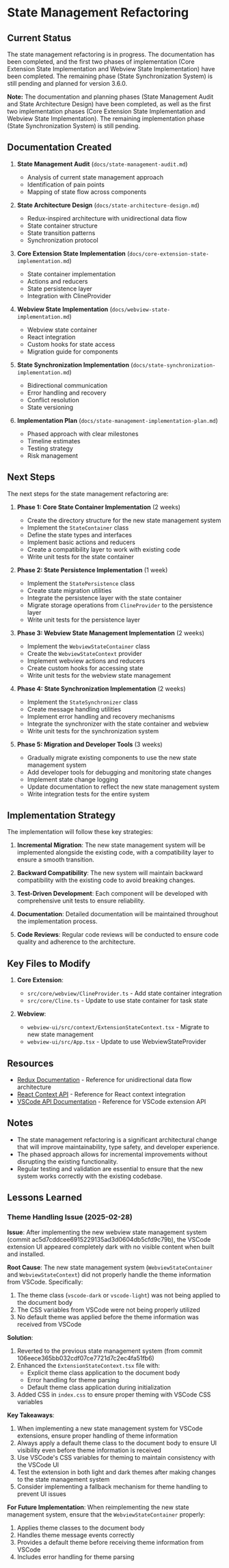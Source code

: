 # State Management Refactoring

## Current Status

The state management refactoring is in progress. The documentation has been completed, and the first two phases of implementation (Core Extension State Implementation and Webview State Implementation) have been completed. The remaining phase (State Synchronization System) is still pending and planned for version 3.6.0.

**Note:** The documentation and planning phases (State Management Audit and State Architecture Design) have been completed, as well as the first two implementation phases (Core Extension State Implementation and Webview State Implementation). The remaining implementation phase (State Synchronization System) is still pending.

## Documentation Created

1. **State Management Audit** (`docs/state-management-audit.md`)
   - Analysis of current state management approach
   - Identification of pain points
   - Mapping of state flow across components

2. **State Architecture Design** (`docs/state-architecture-design.md`)
   - Redux-inspired architecture with unidirectional data flow
   - State container structure
   - State transition patterns
   - Synchronization protocol

3. **Core Extension State Implementation** (`docs/core-extension-state-implementation.md`)
   - State container implementation
   - Actions and reducers
   - State persistence layer
   - Integration with ClineProvider

4. **Webview State Implementation** (`docs/webview-state-implementation.md`)
   - Webview state container
   - React integration
   - Custom hooks for state access
   - Migration guide for components

5. **State Synchronization Implementation** (`docs/state-synchronization-implementation.md`)
   - Bidirectional communication
   - Error handling and recovery
   - Conflict resolution
   - State versioning

6. **Implementation Plan** (`docs/state-management-implementation-plan.md`)
   - Phased approach with clear milestones
   - Timeline estimates
   - Testing strategy
   - Risk management

## Next Steps

The next steps for the state management refactoring are:

1. **Phase 1: Core State Container Implementation** (2 weeks)
   - Create the directory structure for the new state management system
   - Implement the `StateContainer` class
   - Define the state types and interfaces
   - Implement basic actions and reducers
   - Create a compatibility layer to work with existing code
   - Write unit tests for the state container

2. **Phase 2: State Persistence Implementation** (1 week)
   - Implement the `StatePersistence` class
   - Create state migration utilities
   - Integrate the persistence layer with the state container
   - Migrate storage operations from `ClineProvider` to the persistence layer
   - Write unit tests for the persistence layer

3. **Phase 3: Webview State Management Implementation** (2 weeks)
   - Implement the `WebviewStateContainer` class
   - Create the `WebviewStateContext` provider
   - Implement webview actions and reducers
   - Create custom hooks for accessing state
   - Write unit tests for the webview state management

4. **Phase 4: State Synchronization Implementation** (2 weeks)
   - Implement the `StateSynchronizer` class
   - Create message handling utilities
   - Implement error handling and recovery mechanisms
   - Integrate the synchronizer with the state container and webview
   - Write unit tests for the synchronization system

5. **Phase 5: Migration and Developer Tools** (3 weeks)
   - Gradually migrate existing components to use the new state management system
   - Add developer tools for debugging and monitoring state changes
   - Implement state change logging
   - Update documentation to reflect the new state management system
   - Write integration tests for the entire system

## Implementation Strategy

The implementation will follow these key strategies:

1. **Incremental Migration**: The new state management system will be implemented alongside the existing code, with a compatibility layer to ensure a smooth transition.

2. **Backward Compatibility**: The new system will maintain backward compatibility with the existing code to avoid breaking changes.

3. **Test-Driven Development**: Each component will be developed with comprehensive unit tests to ensure reliability.

4. **Documentation**: Detailed documentation will be maintained throughout the implementation process.

5. **Code Reviews**: Regular code reviews will be conducted to ensure code quality and adherence to the architecture.

## Key Files to Modify

1. **Core Extension**:
   - `src/core/webview/ClineProvider.ts` - Add state container integration
   - `src/core/Cline.ts` - Update to use state container for task state

2. **Webview**:
   - `webview-ui/src/context/ExtensionStateContext.tsx` - Migrate to new state management
   - `webview-ui/src/App.tsx` - Update to use WebviewStateProvider

## Resources

- [Redux Documentation](https://redux.js.org/) - Reference for unidirectional data flow architecture
- [React Context API](https://reactjs.org/docs/context.html) - Reference for React context integration
- [VSCode API Documentation](https://code.visualstudio.com/api/references/vscode-api) - Reference for VSCode extension API

## Notes

- The state management refactoring is a significant architectural change that will improve maintainability, type safety, and developer experience.
- The phased approach allows for incremental improvements without disrupting the existing functionality.
- Regular testing and validation are essential to ensure that the new system works correctly with the existing codebase.

## Lessons Learned

### Theme Handling Issue (2025-02-28)

**Issue**: After implementing the new webview state management system (commit ac5d7cddcee6915229135ad3d0604db5cfd9c79b), the VSCode extension UI appeared completely dark with no visible content when built and installed.

**Root Cause**: The new state management system (`WebviewStateContainer` and `WebviewStateContext`) did not properly handle the theme information from VSCode. Specifically:
1. The theme class (`vscode-dark` or `vscode-light`) was not being applied to the document body
2. The CSS variables from VSCode were not being properly utilized
3. No default theme was applied before the theme information was received from VSCode

**Solution**:
1. Reverted to the previous state management system (from commit 106eece365bb032cdf07ce7721d7c2ec4fa51fb6)
2. Enhanced the `ExtensionStateContext.tsx` file with:
   - Explicit theme class application to the document body
   - Error handling for theme parsing
   - Default theme class application during initialization
3. Added CSS in `index.css` to ensure proper theming with VSCode CSS variables

**Key Takeaways**:
1. When implementing a new state management system for VSCode extensions, ensure proper handling of theme information
2. Always apply a default theme class to the document body to ensure UI visibility even before theme information is received
3. Use VSCode's CSS variables for theming to maintain consistency with the VSCode UI
4. Test the extension in both light and dark themes after making changes to the state management system
5. Consider implementing a fallback mechanism for theme handling to prevent UI issues

**For Future Implementation**:
When reimplementing the new state management system, ensure that the `WebviewStateContainer` properly:
1. Applies theme classes to the document body
2. Handles theme message events correctly
3. Provides a default theme before receiving theme information from VSCode
4. Includes error handling for theme parsing
